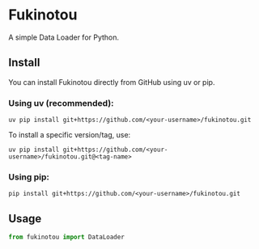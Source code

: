 # Fukinotou

A simple Data Loader for Python.

## Install

You can install Fukinotou directly from GitHub using uv or pip.

### Using uv (recommended):

```shell
uv pip install git+https://github.com/<your-username>/fukinotou.git
```

To install a specific version/tag, use:

```shell
uv pip install git+https://github.com/<your-username>/fukinotou.git@<tag-name>
```

### Using pip:

```shell
pip install git+https://github.com/<your-username>/fukinotou.git
```

## Usage

```python
from fukinotou import DataLoader
```

